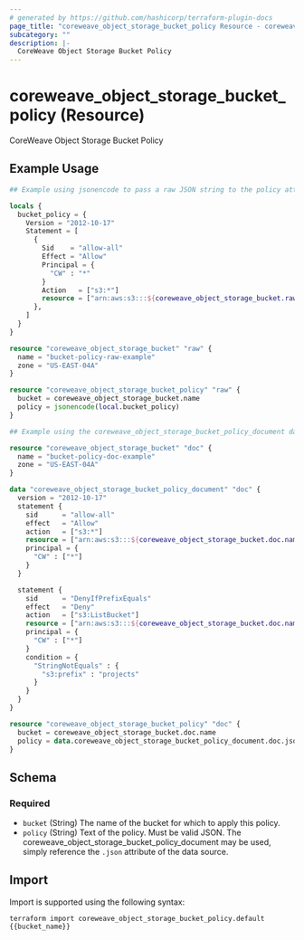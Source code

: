 ```yaml
---
# generated by https://github.com/hashicorp/terraform-plugin-docs
page_title: "coreweave_object_storage_bucket_policy Resource - coreweave"
subcategory: ""
description: |-
  CoreWeave Object Storage Bucket Policy
---
```


# coreweave_object_storage_bucket_policy (Resource)

CoreWeave Object Storage Bucket Policy

## Example Usage

```terraform
## Example using jsonencode to pass a raw JSON string to the policy attribute

locals {
  bucket_policy = {
    Version = "2012-10-17"
    Statement = [
      {
        Sid    = "allow-all"
        Effect = "Allow"
        Principal = {
          "CW" : "*"
        }
        Action   = ["s3:*"]
        resource = ["arn:aws:s3:::${coreweave_object_storage_bucket.raw.name}"]
      },
    ]
  }
}

resource "coreweave_object_storage_bucket" "raw" {
  name = "bucket-policy-raw-example"
  zone = "US-EAST-04A"
}

resource "coreweave_object_storage_bucket_policy" "raw" {
  bucket = coreweave_object_storage_bucket.name
  policy = jsonencode(local.bucket_policy)
}

## Example using the coreweave_object_storage_bucket_policy_document data source

resource "coreweave_object_storage_bucket" "doc" {
  name = "bucket-policy-doc-example"
  zone = "US-EAST-04A"
}

data "coreweave_object_storage_bucket_policy_document" "doc" {
  version = "2012-10-17"
  statement {
    sid      = "allow-all"
    effect   = "Allow"
    action   = ["s3:*"]
    resource = ["arn:aws:s3:::${coreweave_object_storage_bucket.doc.name}"]
    principal = {
      "CW" : ["*"]
    }
  }

  statement {
    sid      = "DenyIfPrefixEquals"
    effect   = "Deny"
    action   = ["s3:ListBucket"]
    resource = ["arn:aws:s3:::${coreweave_object_storage_bucket.doc.name}"]
    principal = {
      "CW" : ["*"]
    }
    condition = {
      "StringNotEquals" : {
        "s3:prefix" : "projects"
      }
    }
  }
}

resource "coreweave_object_storage_bucket_policy" "doc" {
  bucket = coreweave_object_storage_bucket.doc.name
  policy = data.coreweave_object_storage_bucket_policy_document.doc.json
}
```

<!-- schema generated by tfplugindocs -->
## Schema

### Required

- `bucket` (String) The name of the bucket for which to apply this policy.
- `policy` (String) Text of the policy. Must be valid JSON. The coreweave_object_storage_bucket_policy_document may be used, simply reference the `.json` attribute of the data source.

## Import

Import is supported using the following syntax:

```shell
terraform import coreweave_object_storage_bucket_policy.default {{bucket_name}}
```
